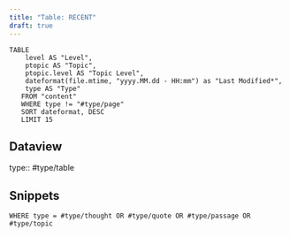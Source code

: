 ```yaml
---
title: "Table: RECENT"
draft: true
---
```

```dataview
TABLE 
	level AS "Level",
	ptopic AS "Topic",
	ptopic.level AS "Topic Level",
	dateformat(file.mtime, "yyyy.MM.dd - HH:mm") as "Last Modified*",
	type AS "Type"
   FROM "content"
   WHERE type != "#type/page"
   SORT dateformat, DESC
   LIMIT 15
```


## Dataview
type:: #type/table

## Snippets
```dataview
WHERE type = #type/thought OR #type/quote OR #type/passage OR #type/topic
```